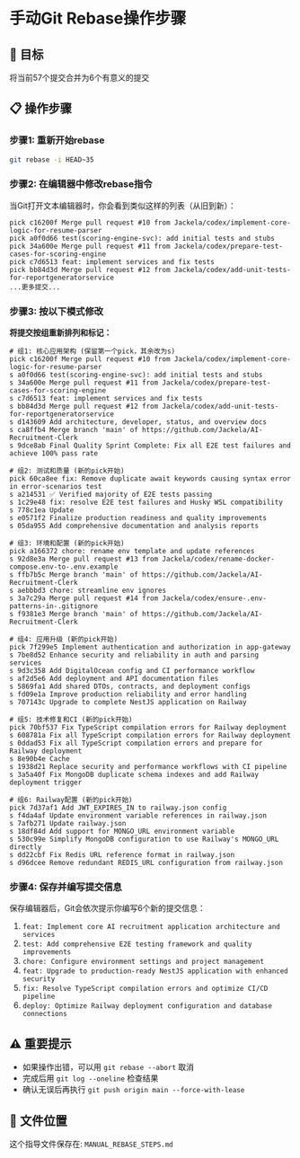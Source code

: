 # 手动Git Rebase操作步骤

## 🎯 目标
将当前57个提交合并为6个有意义的提交

## 📋 操作步骤

### 步骤1: 重新开始rebase
```bash
git rebase -i HEAD~35
```

### 步骤2: 在编辑器中修改rebase指令
当Git打开文本编辑器时，你会看到类似这样的列表（从旧到新）：

```
pick c16200f Merge pull request #10 from Jackela/codex/implement-core-logic-for-resume-parser
pick a0f0d66 test(scoring-engine-svc): add initial tests and stubs
pick 34a600e Merge pull request #11 from Jackela/codex/prepare-test-cases-for-scoring-engine
pick c7d6513 feat: implement services and fix tests
pick bb84d3d Merge pull request #12 from Jackela/codex/add-unit-tests-for-reportgeneratorservice
...更多提交...
```

### 步骤3: 按以下模式修改
**将提交按组重新排列和标记：**

```
# 组1: 核心应用架构 (保留第一个pick，其余改为s)
pick c16200f Merge pull request #10 from Jackela/codex/implement-core-logic-for-resume-parser
s a0f0d66 test(scoring-engine-svc): add initial tests and stubs
s 34a600e Merge pull request #11 from Jackela/codex/prepare-test-cases-for-scoring-engine
s c7d6513 feat: implement services and fix tests
s bb84d3d Merge pull request #12 from Jackela/codex/add-unit-tests-for-reportgeneratorservice
s d143609 Add architecture, developer, status, and overview docs
s ca8ffb4 Merge branch 'main' of https://github.com/Jackela/AI-Recruitment-Clerk
s 9dce8ab Final Quality Sprint Complete: Fix all E2E test failures and achieve 100% pass rate

# 组2: 测试和质量 (新的pick开始)
pick 60ca8ee fix: Remove duplicate await keywords causing syntax error in error-scenarios test
s a214531 ✅ Verified majority of E2E tests passing
s 1c29e48 fix: resolve E2E test failures and Husky WSL compatibility
s 778c1ea Update
s e0571f2 Finalize production readiness and quality improvements
s 05da955 Add comprehensive documentation and analysis reports

# 组3: 环境和配置 (新的pick开始)
pick a166372 chore: rename env template and update references
s 92d8e3a Merge pull request #13 from Jackela/codex/rename-docker-compose.env-to-.env.example
s ffb7b5c Merge branch 'main' of https://github.com/Jackela/AI-Recruitment-Clerk
s aebbbd3 chore: streamline env ignores
s 3a7c29a Merge pull request #14 from Jackela/codex/ensure-.env-patterns-in-.gitignore
s f9381e3 Merge branch 'main' of https://github.com/Jackela/AI-Recruitment-Clerk

# 组4: 应用升级 (新的pick开始)
pick 7f299e5 Implement authentication and authorization in app-gateway
s 7be8d52 Enhance security and reliability in auth and parsing services
s 9d3c358 Add DigitalOcean config and CI performance workflow
s af2d5e6 Add deployment and API documentation files
s 5869fa1 Add shared DTOs, contracts, and deployment configs
s fd09e1a Improve production reliability and error handling
s 707143c Upgrade to complete NestJS application on Railway

# 组5: 技术修复和CI (新的pick开始)  
pick 70bf537 Fix TypeScript compilation errors for Railway deployment
s 608781a Fix all TypeScript compilation errors for Railway deployment
s 0ddad53 Fix all TypeScript compilation errors and prepare for Railway deployment
s 8e90b4e Cache
s 1938d21 Replace security and performance workflows with CI pipeline
s 3a5a40f Fix MongoDB duplicate schema indexes and add Railway deployment trigger

# 组6: Railway配置 (新的pick开始)
pick 7d37af1 Add JWT_EXPIRES_IN to railway.json config
s f4da4af Update environment variable references in railway.json
s 7afb271 Update railway.json
s 18df84d Add support for MONGO_URL environment variable
s 530c99e Simplify MongoDB configuration to use Railway's MONGO_URL directly
s dd22cbf Fix Redis URL reference format in railway.json
s d96dcee Remove redundant REDIS_URL configuration from railway.json
```

### 步骤4: 保存并编写提交信息
保存编辑器后，Git会依次提示你编写6个新的提交信息：

1. `feat: Implement core AI recruitment application architecture and services`
2. `test: Add comprehensive E2E testing framework and quality improvements` 
3. `chore: Configure environment settings and project management`
4. `feat: Upgrade to production-ready NestJS application with enhanced security`
5. `fix: Resolve TypeScript compilation errors and optimize CI/CD pipeline`
6. `deploy: Optimize Railway deployment configuration and database connections`

## ⚠️ 重要提示
- 如果操作出错，可以用 `git rebase --abort` 取消
- 完成后用 `git log --oneline` 检查结果
- 确认无误后再执行 `git push origin main --force-with-lease`

## 📁 文件位置
这个指导文件保存在: `MANUAL_REBASE_STEPS.md`